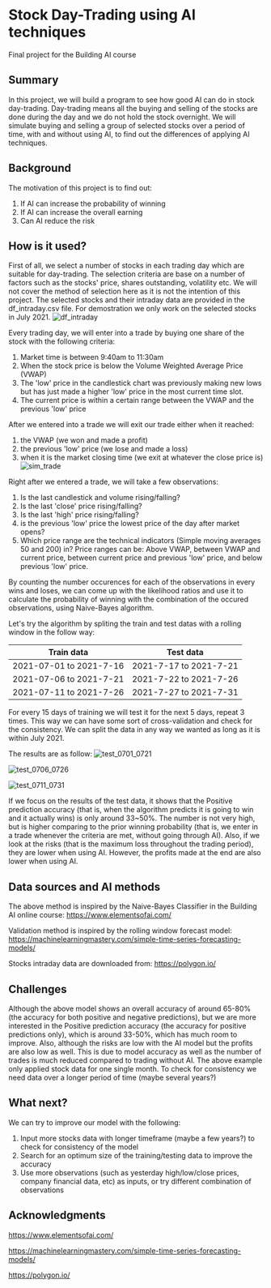 # Stock Day-Trading using AI techniques

Final project for the Building AI course

## Summary

In this project, we will build a program to see how good AI can do in stock day-trading. Day-trading means all the buying and selling of the stocks are done during the day and we do not hold the stock overnight. We will simulate buying and selling a group of selected stocks over a period of time, with and without using AI, to find out the differences of applying AI techniques.

## Background

The motivation of this project is to find out:
1. If AI can increase the probability of winning
2. If AI can increase the overall earning
3. Can AI reduce the risk

## How is it used?

First of all, we select a number of stocks in each trading day which are suitable for day-trading. The selection criteria are base on a number of factors such as the stocks' price, shares outstanding, volatility etc. We will not cover the method of selection here as it is not the intention of this project. The selected stocks and their intraday data are provided in the df_intraday.csv file. For demostration we only work on the selected stocks in July 2021.
![df_intraday](https://user-images.githubusercontent.com/125923909/222553707-59eb7d9a-0a3b-4243-bcaf-904587067bd1.jpg)

Every trading day, we will enter into a trade by buying one share of the stock with the following criteria:
1. Market time is between 9:40am to 11:30am
2. When the stock price is below the Volume Weighted Average Price (VWAP)
3. The 'low' price in the candlestick chart was previously making new lows but has just made a higher 'low' price in the most current time slot.
4. The current price is within a certain range between the VWAP and the previous 'low' price

After we entered into a trade we will exit our trade either when it reached:
1. the VWAP (we won and made a profit)
2. the previous 'low' price (we lose and made a loss)
3. when it is the market closing time (we exit at whatever the close price is)
![sim_trade](https://user-images.githubusercontent.com/125923909/222557417-8c3586b9-2893-4c9b-8836-66f0058fa5da.jpg)

Right after we entered a trade, we will take a few observations:
1. Is the last candlestick and volume rising/falling?
2. Is the last 'close' price rising/falling?
3. Is the last 'high' price rising/falling?
4. is the previous 'low' price the lowest price of the day after market opens?
5. Which price range are the technical indicators (Simple moving averages 50 and 200) in? Price ranges can be: Above VWAP, between VWAP and current price, between current price and previous 'low' price, and below previous 'low' price.

By counting the number occurences for each of the observations in every wins and loses, we can come up with the likelihood ratios and use it to calculate the probability of winning with the combination of the occured observations, using Naive-Bayes algorithm.

Let's try the algorithm by spliting the train and test datas with a rolling window in the follow way:

|Train data                          |Test data                           |
|------------------------------------|------------------------------------|
|2021-07-01 to 2021-7-16             |2021-7-17 to 2021-7-21              |
|2021-07-06 to 2021-7-21             |2021-7-22 to 2021-7-26              |
|2021-07-11 to 2021-7-26             |2021-7-27 to 2021-7-31              |

For every 15 days of training we will test it for the next 5 days, repeat 3 times. This way we can have some sort of cross-validation and check for the consistency.
We can split the data in any way we wanted as long as it is within July 2021.

The results are as follow:
![test_0701_0721](https://user-images.githubusercontent.com/125923909/222568976-8d5baed8-2c9f-48f8-999c-8a8e8deee6d3.jpg)

![test_0706_0726](https://user-images.githubusercontent.com/125923909/222569000-66eef1c1-0796-485b-a3bd-fb48456aa2ca.jpg)

![test_0711_0731](https://user-images.githubusercontent.com/125923909/222569019-6d0fb891-e806-4b91-a55f-71aa97c45fa7.jpg)

If we focus on the results of the test data, it shows that the Positive prediction accuracy (that is, when the algorithm predicts it is going to win and it actually wins) is only around 33~50%. The number is not very high, but is higher comparing to the prior winning probability (that is, we enter in a trade whenever the criteria are met, without going through AI). Also, if we look at the risks (that is the maximum loss throughout the trading period), they are lower when using AI. However, the profits made at the end are also lower when using AI.

## Data sources and AI methods

The above method is inspired by the Naive-Bayes Classifier in the Building AI online course:
https://www.elementsofai.com/

Validation method is inspired by the rolling window forecast model:
https://machinelearningmastery.com/simple-time-series-forecasting-models/

Stocks intraday data are downloaded from:
https://polygon.io/

## Challenges

Although the above model shows an overall accuracy of around 65-80% (the accuracy for both positive and negative predictions), but we are more interested in the Positive prediction accuracy (the accuracy for positive predictions only), which is around 33-50%, which has much room to improve.
Also, although the risks are low with the AI model but the profits are also low as well. This is due to model accuracy as well as the number of trades is much reduced compared to trading without AI.
The above example only applied stock data for one single month. To check for consistency we need data over a longer period of time (maybe several years?)

## What next?

We can try to improve our model with the following:
1. Input more stocks data with longer timeframe (maybe a few years?) to check for consistency of the model
2. Search for an optimum size of the training/testing data to improve the accuracy
3. Use more observations (such as yesterday high/low/close prices, company financial data, etc) as inputs, or try different combination of observations


## Acknowledgments

https://www.elementsofai.com/

https://machinelearningmastery.com/simple-time-series-forecasting-models/

https://polygon.io/
